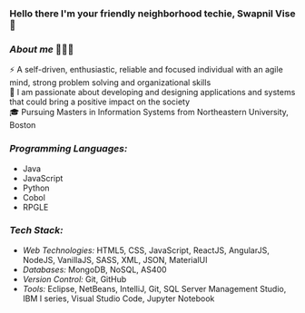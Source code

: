 ### Hello there I'm your friendly neighborhood techie, Swapnil Vise👋

### <i>About me</i> 👨🏻‍💻
⚡ A self-driven, enthusiastic, reliable and focused individual with an agile mind, strong problem solving and organizational skills </br>
🌱 I am passionate about developing and designing applications and systems that could bring a positive impact on the society </br>
🎓 Pursuing Masters in Information Systems from Northeastern University, Boston

### <i>Programming Languages:</i>
- Java
- JavaScript
- Python
- Cobol
- RPGLE

### <i>Tech Stack:</i>
- <i>Web Technologies:</i> HTML5, CSS, JavaScript, ReactJS, AngularJS, NodeJS, VanillaJS, SASS, XML, JSON, MaterialUI
- <i>Databases:</i> MongoDB, NoSQL, AS400
- <i>Version Control:</i> Git, GitHub
- <i>Tools:</i> Eclipse, NetBeans, IntelliJ, Git, SQL Server Management Studio, IBM I series, Visual Studio Code, Jupyter Notebook

<!--
**swapnilvise/swapnilvise** is a ✨ _special_ ✨ repository because its `README.md` (this file) appears on your GitHub profile.

Here are some ideas to get you started:

- 🔭 I’m currently working on ...
- 🌱 I’m currently learning ...
- 👯 I’m looking to collaborate on ...
- 🤔 I’m looking for help with ...
- 💬 Ask me about ...
- 📫 How to reach me: ...
- 😄 Pronouns: ...
- ⚡ Fun fact: ...
-->
